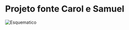 # Projeto fonte Carol e Samuel

![Esquematico](![Esquemático](https://user-images.githubusercontent.com/111146523/184423642-a87a5bd1-9a23-44ef-8843-25bdb7c0b5fc.jpg)
)
